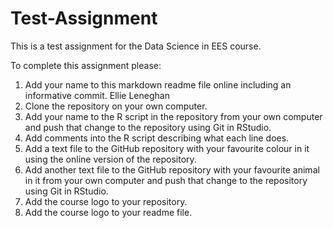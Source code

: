 # Test-Assignment
This is a test assignment for the Data Science in EES course.

To complete this assignment please:

1. Add your name to this markdown readme file online including an informative commit.
Ellie Leneghan
3. Clone the repository on your own computer.
4. Add your name to the R script in the repository from your own computer and push that change to the repository using Git in RStudio.
5. Add comments into the R script describing what each line does.
6. Add a text file to the GitHub repository with your favourite colour in it using the online version of the repository.
7. Add another text file to the GitHub repository with your favourite animal in it from your own computer and push that change to the repository using Git in RStudio.
8. Add the course logo to your repository.
9. Add the course logo to your readme file.

